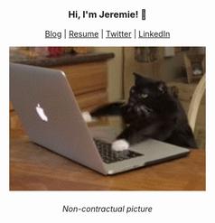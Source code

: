 <h3 align="center">Hi, I'm Jeremie! 👋</h3>

<p align="center">
  <a href="https://jeremierodriguez.com">Blog</a> |
  <a href="https://cv.jeremierodriguez.com">Resume</a> |
  <a href="https://twitter.com/JeremieRgz">Twitter</a> |
  <a href="https://www.linkedin.com/in/jeremiergz">LinkedIn</a>
</p>

<p align="center">
  <img height="256px" src="https://github.com/jeremiergz/jeremiergz/blob/master/cat.gif" />
  <h6 align="center">Non-contractual picture</h6>
</p>
